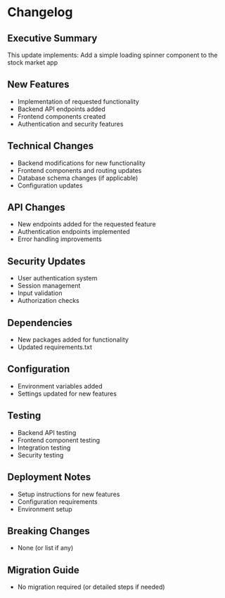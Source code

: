 # Changelog

## Executive Summary
This update implements: Add a simple loading spinner component to the stock market app

## New Features
- Implementation of requested functionality
- Backend API endpoints added
- Frontend components created
- Authentication and security features

## Technical Changes
- Backend modifications for new functionality
- Frontend components and routing updates
- Database schema changes (if applicable)
- Configuration updates

## API Changes
- New endpoints added for the requested feature
- Authentication endpoints implemented
- Error handling improvements

## Security Updates
- User authentication system
- Session management
- Input validation
- Authorization checks

## Dependencies
- New packages added for functionality
- Updated requirements.txt

## Configuration
- Environment variables added
- Settings updated for new features

## Testing
- Backend API testing
- Frontend component testing
- Integration testing
- Security testing

## Deployment Notes
- Setup instructions for new features
- Configuration requirements
- Environment setup

## Breaking Changes
- None (or list if any)

## Migration Guide
- No migration required (or detailed steps if needed)

